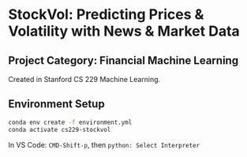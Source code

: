 # StockVol: Predicting Prices & Volatility with News & Market Data

## Project Category: Financial Machine Learning

Created in Stanford CS 229 Machine Learning.

## Environment Setup

```bash
conda env create -f environment.yml
conda activate cs229-stockvol
```

In VS Code: `CMD-Shift-p`, then `python: Select Interpreter`
